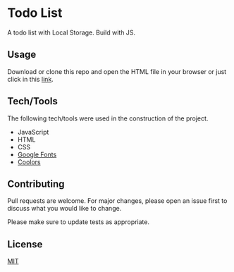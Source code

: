 # Todo List
A todo list with Local Storage. Build with JS.

## Usage
Download or clone this repo and open the HTML file in your browser or just click in this [link](https://mbthales.github.io/todo-list/).

## Tech/Tools
The following tech/tools were used in the construction of the project.
- JavaScript
- HTML
- CSS
- [Google Fonts](https://fonts.google.com/)
- [Coolors](https://coolors.co/)

## Contributing
Pull requests are welcome. For major changes, please open an issue first to discuss what you would like to change.

Please make sure to update tests as appropriate.

## License
[MIT](https://github.com/mbthales/todo-list/blob/master/license)
